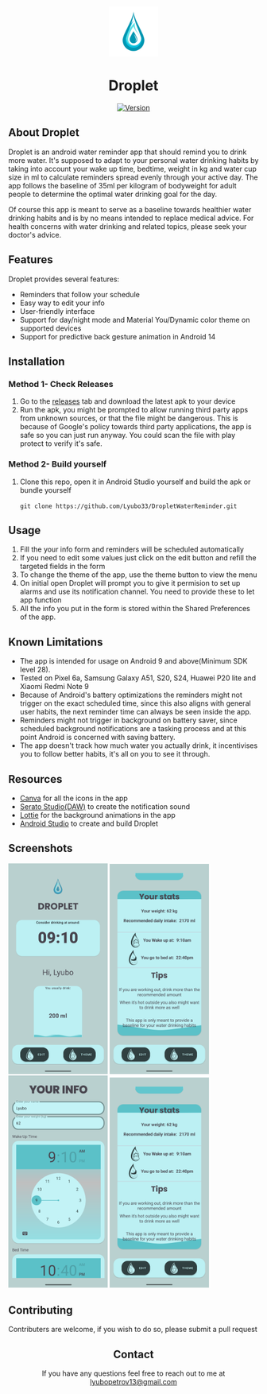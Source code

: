 <div align="center">
<img alt="Droplet logo" height="100" src="readme_assets/app_logo.png" width="100"/>

# Droplet
[![Version](https://badgen.net/github/release/Lyubo33/DropletWaterReminder)](https://github.com/Lyubo33/DropletWaterReminder/releases/tag/v1.1)
</div>

<div>

## About Droplet
Droplet is an android water reminder app that should remind you to drink more water. It's supposed to adapt to your personal water drinking habits by taking into account your wake up time, bedtime, weight in kg and water cup size in ml to calculate reminders spread evenly through your active day. The app follows the baseline of 35ml per kilogram of bodyweight for adult people to determine the optimal water drinking goal for the day. 
    
 Of course this app is meant to serve as a baseline towards healthier water drinking habits and is by no means intended to replace medical advice.
 For health concerns with water drinking and related topics, please seek your doctor's advice.
</div>
<div>

## Features
Droplet provides several features:
- Reminders that follow your schedule
- Easy way to edit your info
- User-friendly interface
- Support for day/night mode and Material You/Dynamic color theme on supported devices
- Support for predictive back gesture animation in Android 14
</div>
<div>

## Installation
### Method 1- Check Releases
1. Go to the [releases](https://github.com/Lyubo33/DropletWaterReminder/releases) tab and download the latest apk to your device
2. Run the apk, you might be prompted to allow running third party apps from unknown sources, or  that the file might be dangerous. This is because of Google's policy
towards third party applications, the app is safe so you can just run anyway. You could scan the file with play protect to verify it's safe.

### Method 2- Build yourself
1. Clone this repo, open it in Android Studio yourself and build the apk or bundle yourself

    `git clone https://github.com/Lyubo33/DropletWaterReminder.git `
</div>
<div>

## Usage
1. Fill the your info form and reminders will be scheduled automatically
2. If you need to edit some values just click on the edit button and refill the targeted fields in the form
3. To change the theme of the app, use the theme button to view the menu
4. On initial open Droplet will prompt you to give it permision to set up alarms and use its notification channel. You need to provide these to let app function
5. All the info you put in the form is stored within the Shared Preferences of the app.

## Known Limitations
- The app is intended for usage on Android 9 and above(Minimum SDK level 28).
- Tested on Pixel 6a, Samsung Galaxy A51, S20, S24, Huawei P20 lite and Xiaomi Redmi Note 9
- Because of Android's battery optimizations the reminders might not trigger on the exact scheduled time, since this also aligns with general user habits, the next 
reminder time can always be seen inside the app.
- Reminders might not trigger in background on battery saver, since scheduled background notifications are a tasking process and at this point Android is concerned with saving battery.
- The app doesn't track how much water you actually drink, it incentivises you to follow better habits, it's all on you to see it through.
## Resources
- [Canva](https://www.canva.com/) for all the icons in the app
- [Serato Studio(DAW)](https://serato.com/) to create the notification sound
- [Lottie](https://lottiefiles.com/integrations) for the background animations in the app 
- [Android Studio](https://developer.android.com/studio) to create and build Droplet
</div>
<div>

## Screenshots
<p>
<img src="readme_assets/droplet_screenshot_1.png" alt="Droplet screenshot 1" width="200" style="margin-right: 30dp;">
<img src="readme_assets/droplet_screenshot_2.png" alt="Droplet screenshot 1" width="200" style="margin-right: 30dp;">
<img src="readme_assets/droplet_screenshot_3.png" alt="Droplet screenshot 1" width="200" style="margin-right: 30dp;">
<img src="readme_assets/droplet_screenshot_2.png" alt="Droplet screenshot 1" width="200">
</p>

## Contributing
Contributers are welcome, if you wish to do so, please submit a pull request
</div>
<div align="center">

## Contact
If you have any questions feel free to reach out to me at [lyubopetrov13@gmail.com](mailto:lyubopetrov13@gmail.com)
</div>



